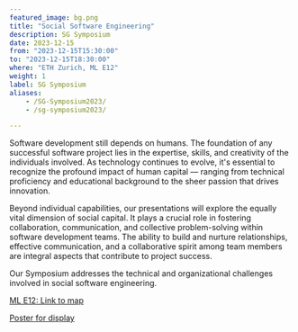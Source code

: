 ```yaml
---
featured_image: bg.png
title: "Social Software Engineering"
description: SG Symposium
date: 2023-12-15
from: "2023-12-15T15:30:00"
to: "2023-12-15T18:30:00"
where: "ETH Zurich, ML E12"
weight: 1
label: SG Symposium
aliases:
    - /SG-Symposium2023/
    - /sg-symposium2023/

---
```


Software development still depends on humans. 
The foundation of any successful software project lies in the expertise, skills, and creativity of the individuals involved. As technology continues to evolve, it's essential to recognize the profound impact of human capital — ranging from technical proficiency and educational background to the sheer passion that drives innovation.

Beyond individual capabilities, our presentations will explore the equally vital dimension of social capital. It plays a crucial role in fostering collaboration, communication, and collective problem-solving within software development teams.
The ability to build and nurture relationships, effective communication, and a collaborative spirit among team members are integral aspects that contribute to project success. 

Our Symposium addresses the technical and organizational challenges involved in social software engineering. 


[ML E12: Link to map](https://goo.gl/maps/edTXsXWgfXT5MzqZ7)

[Poster for display](Announcement_ETH_Social_Software_Engineering-December-2023.pdf)
